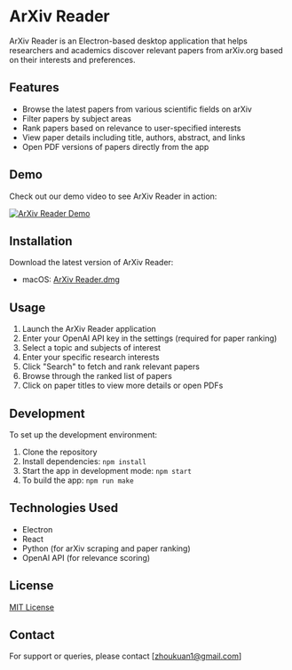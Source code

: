 # ArXiv Reader

ArXiv Reader is an Electron-based desktop application that helps researchers and academics discover relevant papers from arXiv.org based on their interests and preferences.

## Features

- Browse the latest papers from various scientific fields on arXiv
- Filter papers by subject areas
- Rank papers based on relevance to user-specified interests
- View paper details including title, authors, abstract, and links
- Open PDF versions of papers directly from the app

## Demo

Check out our demo video to see ArXiv Reader in action:

[![ArXiv Reader Demo](https://img.youtube.com/vi/7ns_ENT4y8Y/0.jpg)](https://www.youtube.com/watch?v=7ns_ENT4y8Y "ArXiv Reader Demo")

## Installation

Download the latest version of ArXiv Reader:

- macOS: [ArXiv Reader.dmg](https://github.com/kzhou003/arxiv_reader/releases)

## Usage

1. Launch the ArXiv Reader application
2. Enter your OpenAI API key in the settings (required for paper ranking)
3. Select a topic and subjects of interest
4. Enter your specific research interests
5. Click "Search" to fetch and rank relevant papers
6. Browse through the ranked list of papers
7. Click on paper titles to view more details or open PDFs

## Development

To set up the development environment:

1. Clone the repository
2. Install dependencies: `npm install`
3. Start the app in development mode: `npm start`
4. To build the app: `npm run make`

## Technologies Used

- Electron
- React
- Python (for arXiv scraping and paper ranking)
- OpenAI API (for relevance scoring)

## License

[MIT License](LICENSE)

## Contact

For support or queries, please contact [zhoukuan1@gmail.com]
